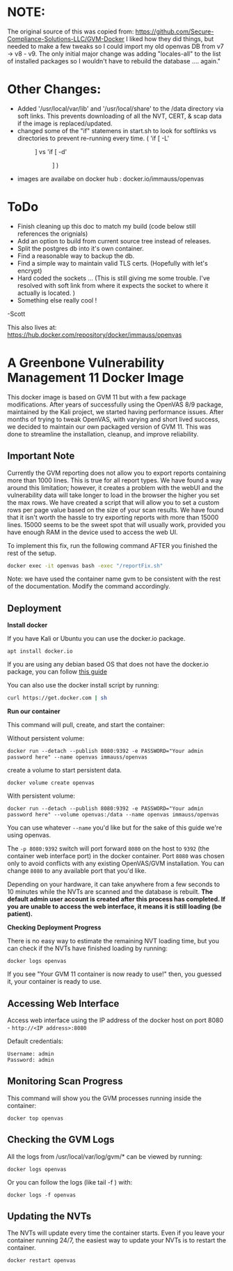 

# NOTE:
The original source of this was  copied from: https://github.com/Secure-Compliance-Solutions-LLC/GVM-Docker 
I liked how they did things, but needed to make a few tweaks so I could import my old openvas DB from v7 -> v8 - v9. 
The only initial major change was adding "locales-all" to the list of installed packages so I wouldn't have to rebuild the database .... again." 

# Other Changes:
- Added '/usr/local/var/lib' and '/usr/local/share' to the /data directory via soft links. This prevents downloading of all the NVT, CERT,  & scap data if the image is replaced/updated.
- changed some of the "if" statemens in start.sh to look for softlinks vs directories to prevent re-running every time. ( 'if [ -L' <dir> ] vs 'if [ -d' <dir> ] )
- images are availabe on docker hub : docker.io/immauss/openvas

# ToDo

- Finish cleaning up this doc to match my build (code below still references the orignials)
- Add an option to build from current source tree instead of releases.
- Split the postgres db into it's own container.
- Find a reasonable way to backup the db.
- Find a simple way to maintain valid TLS certs. (Hopefully with let's encrypt)
- Hard coded the sockets ... (This is still giving me some trouble. I've resolved with soft link from where it expects the socket to where it actually is located. )
- Something else really cool !


-Scott

This also lives at: 
https://hub.docker.com/repository/docker/immauss/openvas


# A Greenbone Vulnerability Management 11 Docker Image

This docker image is based on GVM 11 but with a few package modifications. After years of successfully using the OpenVAS 8/9 package, maintained by the Kali project, we started having performance issues. After months of trying to tweak OpenVAS, with varying and short lived success, we decided to maintain our own packaged version of GVM 11. This was done to streamline the installation, cleanup, and improve reliability.

## Important Note

Currently the GVM reporting does not allow you to export reports containing more than 1000 lines. This is true for all report types. We have found a way around this limitation; however, it creates a problem with the webUI and the vulnerability data will take longer to load in the browser the higher you set the max rows. We have created a script that will allow you to set a custom rows per page value based on the size of your scan results. We have found that it isn't worth the hassle to try exporting reports with more than 15000 lines. 15000 seems to be the sweet spot that will usually work, provided you have enough RAM in the device used to access the web UI. 

To implement this fix, run the following command AFTER you finished the rest of the setup.
```bash
docker exec -it openvas bash -exec "/reportFix.sh"
```
Note: we have used the container name gvm to be consistent with the rest of the documentation. Modify the command accordingly.



## Deployment

**Install docker**

If you have Kali or Ubuntu you can use the docker.io package.
```shell
apt install docker.io
```

If you are using any debian based OS that does not have the docker.io package, you can follow [this guide](https://docs.docker.com/install/linux/docker-ce/debian/) 

You can also use the docker install script by running:
```bash
curl https://get.docker.com | sh
```

**Run our container**

This command will pull, create, and start the container:

Without persistent volume:

```shell
docker run --detach --publish 8080:9392 -e PASSWORD="Your admin password here" --name openvas immauss/openvas
```
create a volume to start persistent data. 
```shell
docker volume create openvas
```

With persistent volume:

```shell
docker run --detach --publish 8080:9392 -e PASSWORD="Your admin password here" --volume openvas:/data --name openvas immauss/openvas
```

You can use whatever `--name` you'd like but for the sake of this guide we're using openvas.

The `-p 8080:9392` switch will port forward `8080` on the host to `9392` (the container web interface port) in the docker container. Port `8080` was chosen only to avoid conflicts with any existing OpenVAS/GVM installation. You can change `8080` to any available port that you'd like.

Depending on your hardware, it can take anywhere from a few seconds to 10 minutes while the NVTs are scanned and the database is rebuilt. **The default admin user account is created after this process has completed. If you are unable to access the web interface, it means it is still loading (be patient).**

**Checking Deployment Progress**

There is no easy way to estimate the remaining NVT loading time, but you can check if the NVTs have finished loading by running:
```
docker logs openvas
```

If you see "Your GVM 11 container is now ready to use!" then, you guessed it, your container is ready to use.

## Accessing Web Interface

Access web interface using the IP address of the docker host on port 8080 - `http://<IP address>:8080`

Default credentials:
```
Username: admin
Password: admin
```

## Monitoring Scan Progress

This command will show you the GVM processes running inside the container:
```
docker top openvas
```

## Checking the GVM Logs

All the logs from /usr/local/var/log/gvm/* can be viewed by running:
```
docker logs openvas
```
Or you can follow the logs (like tail -f ) with:
```
docker logs -f openvas
```


## Updating the NVTs

The NVTs will update every time the container starts. Even if you leave your container running 24/7, the easiest way to update your NVTs is to restart the container.
```
docker restart openvas
```
